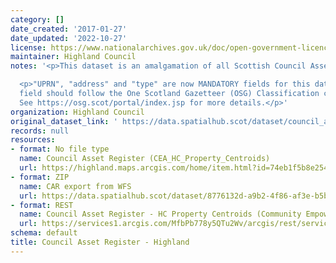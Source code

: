 ```yaml
---
category: []
date_created: '2017-01-27'
date_updated: '2022-10-27'
license: https://www.nationalarchives.gov.uk/doc/open-government-licence/version/3/
maintainer: Highland Council
notes: '<p>This dataset is an amalgamation of all Scottish Council Asset Registers.</p>

  <p>"UPRN", "address" and "type" are now MANDATORY fields for this dataset. The "type"
  field should follow the One Scotland Gazetteer (OSG) Classification conventions.
  See https://osg.scot/portal/index.jsp for more details.</p>'
organization: Highland Council
original_dataset_link: ' https://data.spatialhub.scot/dataset/council_asset_register-hi'
records: null
resources:
- format: No file type
  name: Council Asset Register (CEA_HC_Property_Centroids)
  url: https://highland.maps.arcgis.com/home/item.html?id=74eb1f5b8e254e7babb90298e6dd5858
- format: ZIP
  name: CAR export from WFS
  url: https://data.spatialhub.scot/dataset/8776132d-a9b2-4f86-af3e-b5b9f717eea7/resource/f9d1085f-3edd-4b64-9806-69cfb2b34f4f/download/highland-wfs-download.zip
- format: REST
  name: Council Asset Register - HC Property Centroids (Community Empowerment Act)
  url: https://services1.arcgis.com/MfbPb778y5QTu2Wv/arcgis/rest/services/CEA_HC_Property_Centroids/FeatureServer/0/query?outFields=*&where=1%3D1
schema: default
title: Council Asset Register - Highland
---
```

